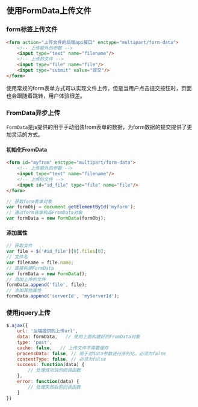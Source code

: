 ## 使用FormData上传文件

### form标签上传文件

```html
<form action="上传文件的后端api接口" enctype="multipart/form-data">
    <!-- 上传额外的参数 -->
    <input type="text" name="filename"/>
    <!-- 上传的文件 -->
    <input type="file" name="file"/>
    <input type="submit" value="提交"/>
</form>
```

使用常规的form表单方式可以实现文件上传，但是当用户点击提交按钮时，页面也会跟随着跳转，用户体验很差。

### FromData异步上传

`FormData`是js提供的用于手动组装from表单的数据，为form数据的提交提供了更加灵活的方式。

#### 初始化FromData

```html
<form id="myfrom" enctype="multipart/form-data">
    <!-- 上传额外的参数 -->
    <input type="text" name="filename"/>
    <!-- 上传的文件 -->
    <input id="id_file" type="file" name="file"/>
</form>
```

```js
// 获取form表单对象
var formObj = document.getElementById('myform');
// 通过form表单构造FromData对象
var formData = new FormData(formObj);
```

#### 添加属性

```js
// 获取文件
var file = $('#id_file')[0].files[0];
// 文件名
var filename = file.name;
// 直接构建FormData
var formData = new FormData();
// 添加上传的文件
formData.append('file', file);
// 添加其他属性
formData.append('serverId', 'myServerId');
```

### 使用jquery上传

```js
$.ajax({
    url: '后端提供的上传url',
    data: formData,   // 使用上面构建好的FromData对象
    type: 'post',
    cache: false,	// 上传文件不需要缓存
    processData: false,	// 用于对data参数进行序列化，必须为false
    contentType: false,	// 必须为false
    success: function(data) {
        // 处理成功后的回调函数
    },
    error: function(data) {
        // 处理失败后的回调函数
    }
})
```

